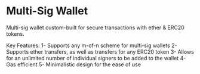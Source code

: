 # Multi-Sig Wallet

Multi-sig wallet custom-built for secure transactions with ether & ERC20 tokens.

Key Features:
1- Supports any m-of-n scheme for multi-sig wallets
2- Supports ether transfers, as well as transfers for any ERC20 token
3- Allows for an unlimited number of individual signers to be added to the wallet
4- Gas efficient
5- Minimalistic design for the ease of use
